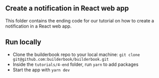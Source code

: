 ## Create a notification in React web app
This folder contains the ending code for our tutorial on how to create a notification in a React web app.

## Run locally
- Clone the builderbook repo to your local machine: `git clone git@github.com:builderbook/builderbook.git`
- Inside the `tutorials/4-end` folder, run `yarn` to add packages
- Start the app with `yarn dev`
